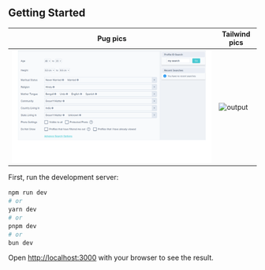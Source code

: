 ## Getting Started



| Pug pics                            | Tailwind pics                       | 
| ----------------------------------- | ----------------------------------- | 
| ![home-page](https://github.com/JavaScriptForEverything/intern-test-1/blob/main/public/home-page.png) | ![output](https://github.com/JavaScriptForEverything/intern-test-1/blob/main/public/output.gif) | 





First, run the development server:

```bash
npm run dev
# or
yarn dev
# or
pnpm dev
# or
bun dev
```

Open [http://localhost:3000](http://localhost:3000) with your browser to see the result.






